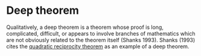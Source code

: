 # Deep theorem

Qualitatively, a deep theorem is a theorem whose proof is long, complicated, difficult, or appears to involve branches of mathematics which are not obviously related to the theorem itself (Shanks 1993). Shanks (1993) cites the [quadratic reciprocity theorem](https://mathworld.wolfram.com/QuadraticReciprocityTheorem.html) as an example of a deep theorem.
